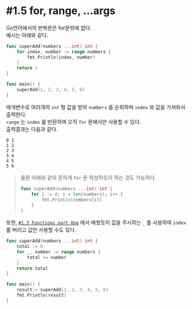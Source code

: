 # #1.5 for, range, ...args

Go언어에서의 반복문은 for문밖에 없다.<br/>
예시는 아래와 같다.<br/>
``` go
func superAdd(numbers ...int) int {
    for index, number := range numbers {
        fmt.Println(index, number)
    }
    return 1
}

func main() {
    superAdd(1, 2, 3, 4, 5, 6)
}
```
매개변수로 여러개의 `int` 형 값을 받아 `numbers` 를 순회하며 `index` 와 값을 가져와서 출력한다.<br/>
`range` 는 `index` 를 반환하며 오직 `for` 문에서만 사용할 수 있다.<br/>
출력결과는 다음과 같다.<br/>
```
0 1
1 2
2 3
3 4
4 5
5 6
```

> 물론 아래와 같이 흔하게 `for` 문 작성하듯이 하는 것도 가능하다.<br/>
> ``` go
> func superAdd(numbers ...int) int {
>     for i := 0; i < len(numbers); i++ {
>         fmt.Println(numbers[i])
>     }
> }
> ```

또한, [`#1.3 Functions part One`](https://github.com/ningpop/GoLang-Study/blob/master/Summary/%231_THEORY/%231.3_Functions_part_One.md) 에서 배웠듯이 값을 무시하는 `_` 를 사용하여 `index` 를 버리고 값만 사용할 수도 있다.<br/>
``` go
func superAdd(numbers ...int) int {
    total := 0
    for _, number := range numbers {
        total += number
    }
    return total
}

func main() {
    result:= superAdd(1, 2, 3, 4, 5, 6)
    fmt.Println(result)
}
```